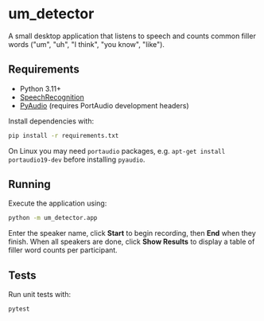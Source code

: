 # um_detector

A small desktop application that listens to speech and counts common filler words ("um", "uh", "I think", "you know", "like").

## Requirements

- Python 3.11+
- [SpeechRecognition](https://pypi.org/project/SpeechRecognition/)
- [PyAudio](https://pypi.org/project/PyAudio/) (requires PortAudio development headers)

Install dependencies with:

```bash
pip install -r requirements.txt
```

On Linux you may need `portaudio` packages, e.g. `apt-get install portaudio19-dev` before installing `pyaudio`.

## Running

Execute the application using:

```bash
python -m um_detector.app
```

Enter the speaker name, click **Start** to begin recording, then **End** when they finish. When all speakers are done, click **Show Results** to display a table of filler word counts per participant.

## Tests

Run unit tests with:

```bash
pytest
```
